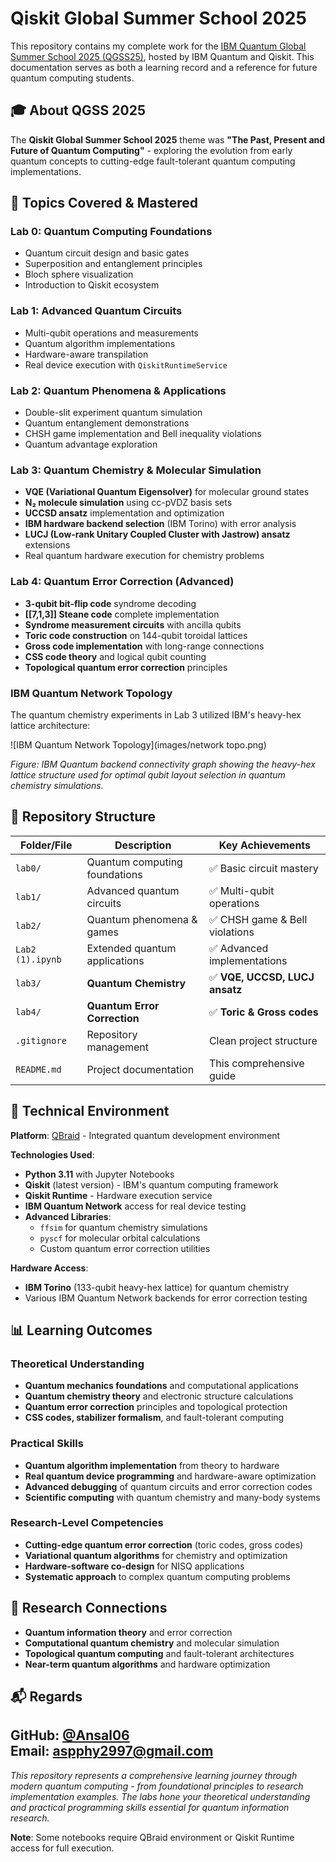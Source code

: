 # Qiskit Global Summer School 2025

This repository contains my complete work for the [IBM Quantum Global Summer School 2025 (QGSS25)](https://github.com/qiskit-community/qgss-2025), hosted by IBM Quantum and Qiskit. This documentation serves as both a learning record and a reference for future quantum computing students.

## 🎓 About QGSS 2025

The **Qiskit Global Summer School 2025** theme was **"The Past, Present and Future of Quantum Computing"** - exploring the evolution from early quantum concepts to cutting-edge fault-tolerant quantum computing implementations.

## 🧠 Topics Covered & Mastered

### **Lab 0: Quantum Computing Foundations**
- Quantum circuit design and basic gates
- Superposition and entanglement principles  
- Bloch sphere visualization
- Introduction to Qiskit ecosystem

### **Lab 1: Advanced Quantum Circuits**
- Multi-qubit operations and measurements
- Quantum algorithm implementations
- Hardware-aware transpilation
- Real device execution with `QiskitRuntimeService`

### **Lab 2: Quantum Phenomena & Applications** 
- Double-slit experiment quantum simulation
- Quantum entanglement demonstrations
- CHSH game implementation and Bell inequality violations
- Quantum advantage exploration

### **Lab 3: Quantum Chemistry & Molecular Simulation**
- **VQE (Variational Quantum Eigensolver)** for molecular ground states
- **N₂ molecule simulation** using cc-pVDZ basis sets
- **UCCSD ansatz** implementation and optimization
- **IBM hardware backend selection** (IBM Torino) with error analysis
- **LUCJ (Low-rank Unitary Coupled Cluster with Jastrow) ansatz** extensions
- Real quantum hardware execution for chemistry problems

### **Lab 4: Quantum Error Correction (Advanced)**
- **3-qubit bit-flip code** syndrome decoding
- **[[7,1,3]] Steane code** complete implementation
- **Syndrome measurement circuits** with ancilla qubits
- **Toric code construction** on 144-qubit toroidal lattices
- **Gross code implementation** with long-range connections
- **CSS code theory** and logical qubit counting
- **Topological quantum error correction** principles

### IBM Quantum Network Topology

The quantum chemistry experiments in Lab 3 utilized IBM's heavy-hex lattice architecture:

![IBM Quantum Network Topology](images/network topo.png)

*Figure: IBM Quantum backend connectivity graph showing the heavy-hex lattice structure used for optimal qubit layout selection in quantum chemistry simulations.*

## 📁 Repository Structure

| Folder/File | Description | Key Achievements |
|-------------|-------------|------------------|
| `lab0/` | Quantum computing foundations | ✅ Basic circuit mastery |
| `lab1/` | Advanced quantum circuits | ✅ Multi-qubit operations |
| `lab2/` | Quantum phenomena & games | ✅ CHSH game & Bell violations |
| `Lab2 (1).ipynb` | Extended quantum applications | ✅ Advanced implementations |
| `lab3/` | **Quantum Chemistry** | ✅ **VQE, UCCSD, LUCJ ansatz** |
| `lab4/` | **Quantum Error Correction** | ✅ **Toric & Gross codes** |
| `.gitignore` | Repository management | Clean project structure |
| `README.md` | Project documentation | This comprehensive guide |

## 🚀 Technical Environment

**Platform**: [QBraid](https://qbraid.com/) - Integrated quantum development environment

**Technologies Used**:
- **Python 3.11** with Jupyter Notebooks
- **Qiskit** (latest version) - IBM's quantum computing framework
- **Qiskit Runtime** - Hardware execution service  
- **IBM Quantum Network** access for real device testing
- **Advanced Libraries**: 
  - `ffsim` for quantum chemistry simulations
  - `pyscf` for molecular orbital calculations
  - Custom quantum error correction utilities

**Hardware Access**:
- **IBM Torino** (133-qubit heavy-hex lattice) for quantum chemistry
- Various IBM Quantum Network backends for error correction testing

## 📊 Learning Outcomes

### **Theoretical Understanding**
- **Quantum mechanics foundations** and computational applications
- **Quantum chemistry theory** and electronic structure calculations  
- **Quantum error correction** principles and topological protection
- **CSS codes, stabilizer formalism**, and fault-tolerant computing

### **Practical Skills**
- **Quantum algorithm implementation** from theory to hardware
- **Real quantum device programming** and hardware-aware optimization
- **Advanced debugging** of quantum circuits and error correction codes
- **Scientific computing** with quantum chemistry and many-body systems

### **Research-Level Competencies**
- **Cutting-edge quantum error correction** (toric codes, gross codes)
- **Variational quantum algorithms** for chemistry and optimization
- **Hardware-software co-design** for NISQ applications
- **Systematic approach** to complex quantum computing problems

## 🔬 Research Connections

- **Quantum information theory** and error correction
- **Computational quantum chemistry** and molecular simulation  
- **Topological quantum computing** and fault-tolerant architectures
- **Near-term quantum algorithms** and hardware optimization

## 📬 Regards

**GitHub**: [@Ansal06](https://github.com/Ansal06)  
**Email**: aspphy2997@gmail.com
---

*This repository represents a comprehensive learning journey through modern quantum computing - from foundational principles to research implementation examples. The labs hone your theoretical understanding and practical programming skills essential for quantum information research.*

**Note**: Some notebooks require QBraid environment or Qiskit Runtime access for full execution. 
